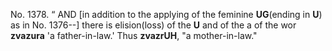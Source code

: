 No. 1378. “ AND [in addition to the applying of the feminine **UG**(ending in **U**) as in No. 1376--] there is elision(loss) of the **U** and of the a of the wor **zvazura** 'a father-in-law.' Thus **zvazrUH**, "a mother-in-law."